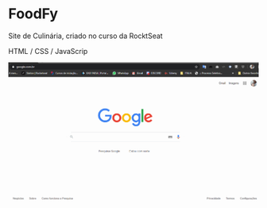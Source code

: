 # FoodFy
Site de Culinária, criado no curso da RocktSeat

HTML / CSS / JavaScrip

![](foodFy.gif)




